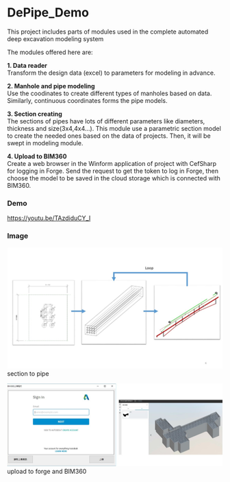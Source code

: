 # DePipe_Demo

This project includes parts of modules used in the complete automated deep excavation modeling system

The modules offered here are:

**1. Data reader**\
    Transform the design data (excel) to parameters for modeling in advance.

**2. Manhole and pipe modeling**\
    Use the coodinates to create different types of manholes based on data. Similarly, continuous coordinates forms the pipe models. 
 
**3. Section creating**\
    The sections of pipes have lots of different parameters like diameters, thickness and size(3x4,4x4...).
    This module use a parametric section model to create the needed ones based on the data of projects. Then, it will be swept in modeling module.
  
**4. Upload to BIM360**\
    Create a web browser in the Winform application of project with CefSharp for logging in Forge.
    Send the request to get the token to log in Forge, then choose the model to be saved in the cloud storage which is connected with BIM360.

### Demo
https://youtu.be/TAzdiduCY_I

### Image

![image](https://github.com/Vincentaee/DePipe_Demo/blob/master/section2pipe.jpg)
section to pipe

![image](https://github.com/Vincentaee/DePipe_Demo/blob/master/forgeUpload.jpg)
upload to forge and BIM360
